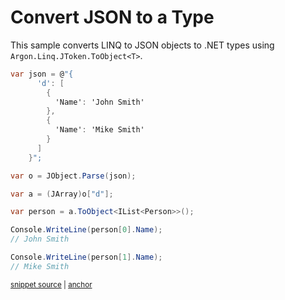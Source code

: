 # Convert JSON to a Type

This sample converts LINQ to JSON objects to .NET types using `Argon.Linq.JToken.ToObject<T>`.

<!-- snippet: ToObjectComplex -->
<a id='snippet-toobjectcomplex'></a>
```cs
var json = @"{
      'd': [
        {
          'Name': 'John Smith'
        },
        {
          'Name': 'Mike Smith'
        }
      ]
    }";

var o = JObject.Parse(json);

var a = (JArray)o["d"];

var person = a.ToObject<IList<Person>>();

Console.WriteLine(person[0].Name);
// John Smith

Console.WriteLine(person[1].Name);
// Mike Smith
```
<sup><a href='/src/Tests/Documentation/Samples/Linq/ToObjectComplex.cs#L19-L42' title='Snippet source file'>snippet source</a> | <a href='#snippet-toobjectcomplex' title='Start of snippet'>anchor</a></sup>
<!-- endSnippet -->
